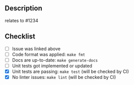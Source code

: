## Description

<!-- **Please link some issue here describing what you are trying to achieve.**

In case there is no issue present for your PR, please consider creating one.
At least please give us some description what you are trying to achieve and why your change is needed. -->

relates to #1234

## Checklist

- [ ] Issue was linked above
- [ ] Code format was applied: `make fmt`
- [ ] Docs are up-to-date: `make generate-docs`
- [ ] Unit tests got implemented or updated
- [x] Unit tests are passing: `make test` (will be checked by CI)
- [x] No linter issues: `make lint` (will be checked by CI) 
